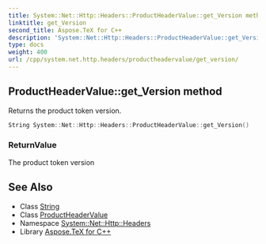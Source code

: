 ```yaml
---
title: System::Net::Http::Headers::ProductHeaderValue::get_Version method
linktitle: get_Version
second_title: Aspose.TeX for C++
description: 'System::Net::Http::Headers::ProductHeaderValue::get_Version method. Returns the product token version in C++.'
type: docs
weight: 400
url: /cpp/system.net.http.headers/productheadervalue/get_version/
---
```

## ProductHeaderValue::get_Version method


Returns the product token version.

```cpp
String System::Net::Http::Headers::ProductHeaderValue::get_Version()
```


### ReturnValue

The product token version

## See Also

* Class [String](../../../system/string/)
* Class [ProductHeaderValue](../)
* Namespace [System::Net::Http::Headers](../../)
* Library [Aspose.TeX for C++](../../../)
